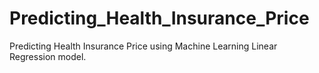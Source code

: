 # Predicting_Health_Insurance_Price
Predicting Health Insurance Price using Machine Learning Linear Regression model.
